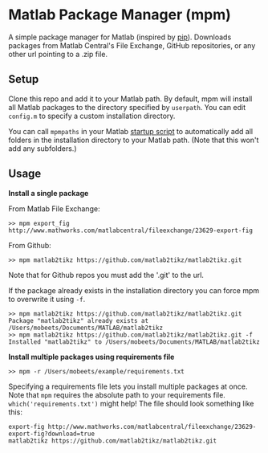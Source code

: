 # Matlab Package Manager (mpm)

A simple package manager for Matlab (inspired by [pip](https://github.com/pypa/pip)). Downloads packages from Matlab Central's File Exchange, GitHub repositories, or any other url pointing to a .zip file.

## Setup

Clone this repo and add it to your Matlab path. By default, mpm will install all Matlab packages to the directory specified by `userpath`. You can edit `config.m` to specify a custom installation directory.

You can call `mpmpaths` in your Matlab [startup script](http://www.mathworks.com/help/matlab/ref/startup.html) to automatically add all folders in the installation directory to your Matlab path. (Note that this won't add any subfolders.)

## Usage

__Install a single package__

From Matlab File Exchange:

```
>> mpm export_fig http://www.mathworks.com/matlabcentral/fileexchange/23629-export-fig
```

From Github:

```
>> mpm matlab2tikz https://github.com/matlab2tikz/matlab2tikz.git
```

Note that for Github repos you must add the '.git' to the url.

If the package already exists in the installation directory you can force mpm to overwrite it using `-f`.

```
>> mpm matlab2tikz https://github.com/matlab2tikz/matlab2tikz.git
Package "matlab2tikz" already exists at /Users/mobeets/Documents/MATLAB/matlab2tikz
>> mpm matlab2tikz https://github.com/matlab2tikz/matlab2tikz.git -f
Installed "matlab2tikz" to /Users/mobeets/Documents/MATLAB/matlab2tikz
```

__Install multiple packages using requirements file__

```
>> mpm -r /Users/mobeets/example/requirements.txt
```

Specifying a requirements file lets you install multiple packages at once. Note that `mpm` requires the absolute path to your requirements file. `which('requirements.txt')` might help! The file should look something like this:

    export-fig http://www.mathworks.com/matlabcentral/fileexchange/23629-export-fig?download=true
    matlab2tikz https://github.com/matlab2tikz/matlab2tikz.git
